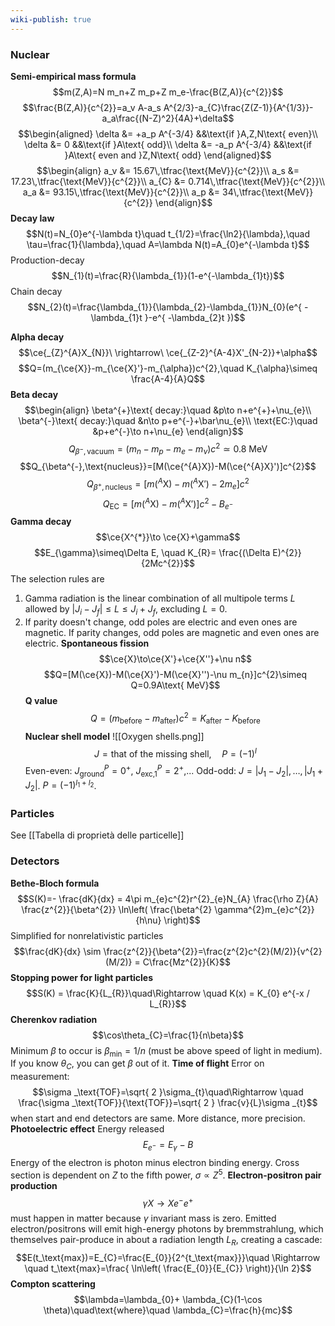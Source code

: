 ```yaml
---
wiki-publish: true
---
```

### Nuclear
**Semi-empirical mass formula**
$$m(Z,A)=N m_n+Z m_p+Z m_e-\frac{B(Z,A)}{c^{2}}$$
$$\frac{B(Z,A)}{c^{2}}=a_v A-a_s A^{2/3}-a_{C}\frac{Z(Z-1)}{A^{1/3}}-a_a\frac{(N-Z)^2}{4A}+\delta$$
$$\begin{aligned}
\delta &= +a_p A^{-3/4} &&\text{if }A,Z,N\text{ even}\\
\delta &= 0 &&\text{if }A\text{ odd}\\
\delta &= -a_p A^{-3/4} &&\text{if }A\text{ even and }Z,N\text{ odd}
\end{aligned}$$
$$\begin{align}
a_v &= 15.67\,\tfrac{\text{MeV}}{c^{2}}\\
a_s &= 17.23\,\tfrac{\text{MeV}}{c^{2}}\\
a_{C} &= 0.714\,\tfrac{\text{MeV}}{c^{2}}\\
a_a &= 93.15\,\tfrac{\text{MeV}}{c^{2}}\\
a_p &= 34\,\tfrac{\text{MeV}}{c^{2}}
\end{align}$$
**Decay law**
$$N(t)=N_{0}e^{-\lambda t}\quad t_{1/2}=\frac{\ln2}{\lambda},\quad \tau=\frac{1}{\lambda},\quad A=\lambda N(t)=A_{0}e^{-\lambda t}$$
Production-decay
$$N_{1}(t)=\frac{R}{\lambda_{1}}(1-e^{-\lambda_{1}t})$$
Chain decay
$$N_{2}(t)=\frac{\lambda_{1}}{\lambda_{2}-\lambda_{1}}N_{0}(e^{ -\lambda_{1}t }-e^{ -\lambda_{2}t })$$

**Alpha decay**
$$\ce{_{Z}^{A}X_{N}}\ \rightarrow\ \ce{_{Z-2}^{A-4}X'_{N-2}}+\alpha$$
$$Q=(m_{\ce{X}}-m_{\ce{X}'}-m_{\alpha})c^{2},\quad K_{\alpha}\simeq \frac{A-4}{A}Q$$
**Beta decay**
$$\begin{align}
\beta^{+}\text{ decay:}\quad &p\to n+e^{+}+\nu_{e}\\
\beta^{-}\text{ decay:}\quad &n\to p+e^{-}+\bar\nu_{e}\\
\text{EC:}\quad &p+e^{-}\to n+\nu_{e}
\end{align}$$
$$Q_{\beta^{-},\text{vacuum}}=(m_{n}-m_{p}-m_{e}-m_{\nu})c^{2}\simeq 0.8\ \text{MeV}$$
$$Q_{\beta^{-},\text{nucleus}}=[M(\ce{^{A}X})-M(\ce{^{A}X}')]c^{2}$$
$$Q_{\beta^{+},\text{nucleus}}=[m(^{A}\text{X})-m(^{A}\text{X}')-2m_{e}]c^{2}$$
$$Q_{\text{EC}}=[m(^{A}\text{X})-m(^{A}\text{X}')]c^{2}-B_{e^{-}}$$
**Gamma decay**
$$\ce{X^{*}}\to \ce{X}+\gamma$$
$$E_{\gamma}\simeq\Delta E, \quad K_{R}= \frac{(\Delta E)^{2}}{2Mc^{2}}$$
The selection rules are
1. Gamma radiation is the linear combination of all multipole terms $L$ allowed by $\lvert J_{i}-J_{f} \rvert\leq L\leq J_{i}+J_{f}$, excluding $L=0$.
2. If parity doesn't change, odd poles are electric and even ones are magnetic. If parity changes, odd poles are magnetic and even ones are electric.
**Spontaneous fission**
$$\ce{X}\to\ce{X'}+\ce{X''}+\nu n$$
$$Q=[M(\ce{X})-M(\ce{X}')-M(\ce{X}'')-\nu m_{n}]c^{2}\simeq Q=0.9A\text{ MeV}$$
**Q value**
$$Q=(m_\text{before}-m_\text{after})c^{2}=K_\text{after}-K_\text{before}$$
**Nuclear shell model**
![[Oxygen shells.png]]
$$J=\text{that of the missing shell},\quad P=(-1)^{l}$$
Even-even: $J^{P}_\text{ground}=0^{+}$, $J^{P}_\text{exc,1}=2^{+}$,...
Odd-odd: $J=\lvert J_{1}-J_{2} \rvert,\ldots,\lvert J_{1}+J_{2} \rvert$. $P=(-1)^{l_{1}+l_{2}}$.
### Particles
See [[Tabella di proprietà delle particelle]]
### Detectors
**Bethe-Bloch formula**
$$S(K)=- \frac{dK}{dx} = 4\pi m_{e}c^{2}r^{2}_{e}N_{A} \frac{\rho Z}{A} \frac{z^{2}}{\beta^{2}} \ln\left( \frac{\beta^{2} \gamma^{2}m_{e}c^{2}}{h\nu} \right)$$
Simplified for nonrelativistic particles
$$\frac{dK}{dx} \sim \frac{z^{2}}{\beta^{2}}=\frac{z^{2}c^{2}(M/2)}{v^{2}(M/2)} = C\frac{Mz^{2}}{K}$$
**Stopping power for light particles**
$$S(K) = \frac{K}{L_{R}}\quad\Rightarrow \quad K(x) = K_{0} e^{-x / L_{R}}$$
**Cherenkov radiation**
$$\cos\theta_{C}=\frac{1}{n\beta}$$
Minimum $\beta$ to occur is $\beta _\text{min}=1/n$ (must be above speed of light in medium). If you know $\theta_{C}$, you can get $\beta$ out of it.
**Time of flight**
Error on measurement:
$$\sigma _\text{TOF}=\sqrt{ 2 }\sigma_{t}\quad\Rightarrow \quad \frac{\sigma _\text{TOF}}{\text{TOF}}=\sqrt{ 2 } \frac{v}{L}\sigma _{t}$$
when start and end detectors are same. More distance, more precision.
**Photoelectric effect**
Energy released
$$E_{e^{-}}=E_{\gamma}-B$$
Energy of the electron is photon minus electron binding energy. Cross section is dependent on $Z$ to the fifth power, $\sigma \propto Z^{5}$.
**Electron-positron pair production**
$$\gamma X\to Xe^{-}e^{+}$$
must happen in matter because $\gamma$ invariant mass is zero. Emitted electron/positrons will emit high-energy photons by bremmstrahlung, which themselves pair-produce in about a radiation length $L_{R}$, creating a cascade:
$$E(t_\text{max})=E_{C}=\frac{E_{0}}{2^{t_\text{max}}}\quad \Rightarrow \quad t_\text{max}=\frac{ \ln\left( \frac{E_{0}}{E_{C}} \right)}{\ln 2}$$
**Compton scattering**
$$\lambda=\lambda_{0}+ \lambda_{C}(1-\cos \theta)\quad\text{where}\quad \lambda_{C}=\frac{h}{mc}$$

